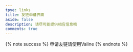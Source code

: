 ```yaml
---
tpye: links
title: 友链申请界面
aside: false
description: 请尽可能提供相应信息哦
comments: true
---
```

{% note success %} 申请友链请使用Valine {% endnote %}